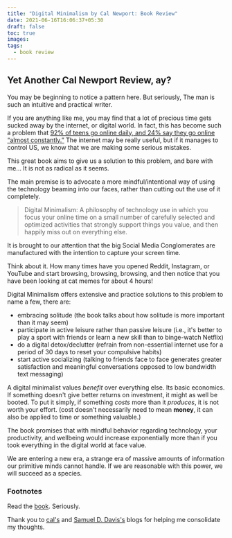 ```yaml
---
title: "Digital Minimalism by Cal Newport: Book Review"
date: 2021-06-16T16:06:37+05:30
draft: false
toc: true
images:
tags: 
  - book review
---
```




## Yet Another Cal Newport Review, ay?
You may be beginning to notice a pattern here. But seriously, The man is such an intuitive and practical writer.

If you are anything like me, you may find that a lot of precious time gets sucked away by the internet, or digital world. In fact, this has become such a problem that [92% of teens go online daily, and 24% say they go online “almost constantly.”](https://www.pewresearch.org/internet/2015/04/09/teens-social-media-technology-2015/)
The internet may be really useful, but if it manages to control US, we know that we are making some serious mistakes. 

This great book aims to give us a solution to this problem, and bare with me… It is not as radical as it seems.

The main premise is to advocate a more mindful/intentional way of using the technology beaming into our faces, rather than cutting out the use of it completely.

> Digital Minimalism: A philosophy of technology use in which you focus your online time on a small number of carefully selected and optimized activities that strongly support things you value, and then happily miss out on everything else.

It is brought to our attention that the big Social Media Conglomerates are manufactured with the intention to capture your screen time. 

Think about it. How many times have you opened Reddit, Instagram, or YouTube and start browsing, browsing, browsing, and then notice that you have been looking at cat memes for about 4 hours!

Digital Minimalism offers extensive and practice solutions to this problem
to name a few, there are:
- embracing solitude (the book talks about how solitude is more important than it may seem)
- participate in active leisure rather than passive leisure (i.e., it's better to play a sport with friends or learn a new skill than to binge-watch Netflix)
- do a digital detox/declutter (refrain from non-essential internet use for a period of 30 days to reset your compulsive habits)
- start active socializing (talking to friends face to face generates greater satisfaction and meaningful conversations opposed to low bandwidth text messaging)


A digital minimalist values *benefit* over everything else. Its basic economics. If something doesn't give better returns on investment, it might as well be booted.
To put it simply, if something *costs* more than it *produces*, it is not worth your effort.
(cost doesn't necessarily need to mean **money**, it can also be applied to time or something valuable.)

The book promises that with mindful behavior regarding technology, your productivity, and wellbeing would increase exponentially more than if you took everything in the digital world at face value.

We are entering a new era, a strange era of massive amounts of information our primitive minds cannot handle.
If we are reasonable with this power, we will succeed as a species.


### Footnotes

Read the [book](https://www.amazon.com/Digital-Minimalism-Choosing-Focused-Noisy/dp/0525536515). Seriously.

Thank you to [cal's](https://www.calnewport.com/blog/) and [Samuel D. Davis's](https://www.samuelthomasdavies.com/book-summaries/business/digital-minimalism/) blogs for helping me consolidate my thoughts.